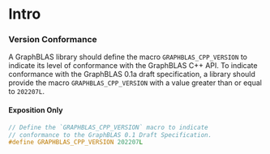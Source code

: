 # Intro

### Version Conformance
A GraphBLAS library should define the macro `GRAPHBLAS_CPP_VERSION` to indicate its
level of conformance with the GraphBLAS C++ API.  To indicate conformance with the
GraphBLAS 0.1a draft specification, a library should provide the macro `GRAPHBLAS_CPP_VERSION`
with a value greater than or equal to `202207L`.

#### Exposition Only
```cpp
// Define the `GRAPHBLAS_CPP_VERSION` macro to indicate
// conformance to the GraphBLAS 0.1 Draft Specification.
#define GRAPHBLAS_CPP_VERSION 202207L
```